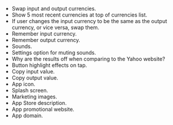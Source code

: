 - Swap input and output currencies.
- Show 5 most recent currencies at top of currencies list.
- If user changes the input currency to be the same as the output currency, or vice versa, swap them.
- Remember input currency.
- Remember output currency.
- Sounds.
- Settings option for muting sounds.
- Why are the results off when comparing to the Yahoo website?
- Button highlight effects on tap.
- Copy input value.
- Copy output value.
- App icon.
- Splash screen.
- Marketing images.
- App Store description.
- App promotional website.
- App domain.
